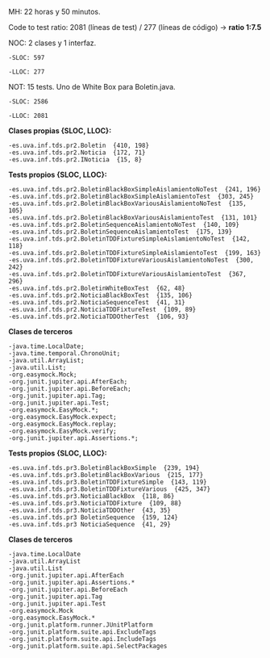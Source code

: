 MH: 22 horas y 50 minutos. 

Code to test ratio: 2081 (líneas de test) / 277 (líneas de código) -> **ratio 1:7.5**

NOC: 2 clases y 1 interfaz.

    -SLOC: 597   

    -LLOC: 277   


NOT: 15 tests. Uno de White Box para Boletin.java.

    -SLOC: 2586   

    -LLOC: 2081   

**Clases propias {SLOC, LLOC}:**  

    -es.uva.inf.tds.pr2.Boletin  {410, 198}   
    -es.uva.inf.tds.pr2.Noticia  {172, 71}   
    -es.uva.inf.tds.pr2.INoticia  {15, 8}  
    
**Tests propios {SLOC, LLOC}:**  

    -es.uva.inf.tds.pr2.BoletinBlackBoxSimpleAislamientoNoTest  {241, 196}   
    -es.uva.inf.tds.pr2.BoletinBlackBoxSimpleAislamientoTest  {303, 245}   
    -es.uva.inf.tds.pr2.BoletinBlackBoxVariousAislamientoNoTest  {135, 105}   
    -es.uva.inf.tds.pr2.BoletinBlackBoxVariousAislamientoTest  {131, 101}   
    -es.uva.inf.tds.pr2.BoletinSequenceAislamientoNoTest  {140, 109}   
    -es.uva.inf.tds.pr2.BoletinSequenceAislamientoTest  {175, 139}   
    -es.uva.inf.tds.pr2.BoletinTDDFixtureSimpleAislamientoNoTest  {142, 118}   
    -es.uva.inf.tds.pr2.BoletinTDDFixtureSimpleAislamientoTest  {199, 163}  
    -es.uva.inf.tds.pr2.BoletinTDDFixtureVariousAislamientoNoTest  {300, 242}    
    -es.uva.inf.tds.pr2.BoletinTDDFixtureVariousAislamientoTest  {367, 296}   
    -es.uva.inf.tds.pr2.BoletinWhiteBoxTest  {62, 48}  
    -es.uva.inf.tds.pr2.NoticiaBlackBoxTest  {135, 106}  
    -es.uva.inf.tds.pr2.NoticiaSequenceTest  {41, 31}  
    -es.uva.inf.tds.pr2.NoticiaTDDFixtureTest  {109, 89}   
    -es.uva.inf.tds.pr2.NoticiaTDDOtherTest  {106, 93}  
    
    
**Clases de terceros**  

    -java.time.LocalDate;   
    -java.time.temporal.ChronoUnit;   
    -java.util.ArrayList;   
    -java.util.List;  
    -org.easymock.Mock;   
    -org.junit.jupiter.api.AfterEach;   
    -org.junit.jupiter.api.BeforeEach;   
    -org.junit.jupiter.api.Tag;   
    -org.junit.jupiter.api.Test;   
    -org.easymock.EasyMock.*;   
    -org.easymock.EasyMock.expect;   
    -org.easymock.EasyMock.replay;   
    -org.easymock.EasyMock.verify;   
    -org.junit.jupiter.api.Assertions.*;  
    
**Tests propios {SLOC, LLOC}:**  

    -es.uva.inf.tds.pr3.BoletinBlackBoxSimple  {239, 194}  
    -es.uva.inf.tds.pr3.BoletinBlackBoxVarious  {215, 177}  
    -es.uva.inf.tds.pr3.BoletinTDDFixtureSimple  {143, 119}  
    -es.uva.inf.tds.pr3.BoletinTDDFixtureVarious  {425, 347} 
    -es.uva.inf.tds.pr3.NoticiaBlackBox  {118, 86}  
    -es.uva.inf.tds.pr3.NoticiaTDDFixture  {109, 88}  
    -es.uva.inf.tds.pr3.NoticiaTDDOther  {43, 35}  
    -es.uva.inf.tds.pr3 BoletinSequence  {159, 124}
    -es.uva.inf.tds.pr3 NoticiaSequence  {41, 29}
    
**Clases de terceros**  

    -java.time.LocalDate  
    -java.util.ArrayList  
    -java.util.List  
    -org.junit.jupiter.api.AfterEach  
    -org.junit.jupiter.api.Assertions.*  
    -org.junit.jupiter.api.BeforeEach  
    -org.junit.jupiter.api.Tag  
    -org.junit.jupiter.api.Test  
    -org.easymock.Mock  
    -org.easymock.EasyMock.*  
    -org.junit.platform.runner.JUnitPlatform  
    -org.junit.platform.suite.api.ExcludeTags  
    -org.junit.platform.suite.api.IncludeTags  
    -org.junit.platform.suite.api.SelectPackages  

